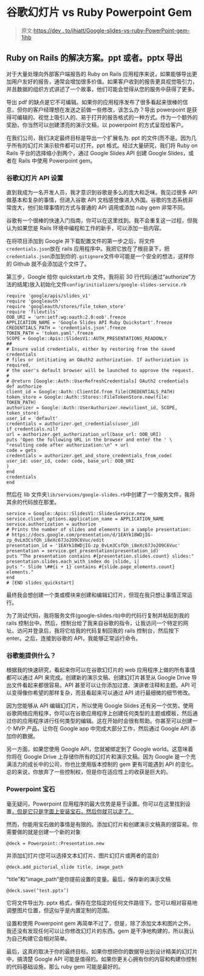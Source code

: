 # 谷歌幻灯片 vs Ruby Powerpoint Gem

> 原文:[https://dev . to/jhiatt/Google-slides-vs-ruby-PowerPoint-gem-1jhb](https://dev.to/jhiatt/google-slides-vs-ruby-powerpoint-gem-1jhb)

## Ruby on Rails 的解决方案。ppt 或者。pptx 导出

对于大量处理向外部客户端报告的 Ruby on Rails 应用程序来说，如果能够导出更加用户友好的报告，通常会增加很多价值。如果客户收到的报告更具视觉吸引力，并且数据的组织方式讲述了一个故事，他们可能会觉得从您的服务中获得了更多。

导出 pdf 的缺点是它不可编辑。如果你的应用程序发布了很多看起来很棒的信息，但你的客户经理想在发送之前做一些修改，该怎么办？导出 powerpoint 是获得可编辑的、视觉上吸引人的、易于打开的报告格式的一种方式。作为一个额外的奖励，你当然可以创建漂亮的演示文稿，以 powerpoint 的方式呈现给客户。

在我们公司，我们决定最终目标是导出一个扩展名为. ppt 的文件(而不是。因为几乎所有的幻灯片演示软件都可以打开。ppt 格式。经过大量研究，我们将 Ruby on Rails 平台的选择缩小到两个，通过 Google Slides API 创建 Google Slides，或者在 Rails 中使用 Powerpoint gem。

### 谷歌幻灯片 API 设置

直到我成为一名开发人员，我才意识到谷歌是多么的庞大和乏味。我见过很多 API 做基本和复杂的事情，但进入谷歌 API 文档感觉像进入外国。谷歌的生态系统非常庞大，他们处理事情的方式与普通的 API 调用或添加 ruby gem 非常不同。

谷歌有一个很棒的快速入门指南，你可以在这里找到。我不会重复这一过程，但我认为如果您是 Rails 环境中编程和工作的新手，可以添加一些内容。

在将项目添加到 Google 并下载配置文件的第一步之后，将文件`credentials.json`放在 rails 应用程序中。我把它放在了根目录下，把`credentials.json`添加到你的`.gitignore`文件中可能是一个安全的想法，这样你的 Github 就不会添加这个文件了。

第三步，Google 给你 quickstart.rb 文件。我将前 30 行代码(通过“authorize”方法的结尾)放入初始化文件`config/initializers/google-slides-service.rb`

```
require 'google/apis/slides_v1'
require 'googleauth'
require 'googleauth/stores/file_token_store'
require 'fileutils'
OOB_URI = 'urn:ietf:wg:oauth:2.0:oob'.freeze
APPLICATION_NAME = 'Google Slides API Ruby Quickstart'.freeze
CREDENTIALS_PATH = 'credentials.json'.freeze
TOKEN_PATH = 'token.yaml'.freeze
SCOPE = Google::Apis::SlidesV1::AUTH_PRESENTATIONS_READONLY
##
# Ensure valid credentials, either by restoring from the saved credentials
# files or intitiating an OAuth2 authorization. If authorization is required,
# the user's default browser will be launched to approve the request.
#
# @return [Google::Auth::UserRefreshCredentials] OAuth2 credentials
def authorize
client_id = Google::Auth::ClientId.from_file(CREDENTIALS_PATH)
token_store = Google::Auth::Stores::FileTokenStore.new(file: TOKEN_PATH)
authorizer = Google::Auth::UserAuthorizer.new(client_id, SCOPE, token_store)
user_id = 'default'
credentials = authorizer.get_credentials(user_id)
if credentials.nil?
url = authorizer.get_authorization_url(base_url: OOB_URI)
puts 'Open the following URL in the browser and enter the ' \
"resulting code after authorization:\n" + url
code = gets
credentials = authorizer.get_and_store_credentials_from_code(
user_id: user_id, code: code, base_url: OOB_URI
)
end
credentials
end 
```

然后在 lib 文件夹`lib/services/google-slides.rb`中创建了一个服务文件，我将其余的代码放在那里。

```
service = Google::Apis::SlidesV1::SlidesService.new
service.client_options.application_name = APPLICATION_NAME
service.authorization = authorize
# Prints the number of slides and elements in a sample presentation:
# https://docs.google.com/presentation/d/1EAYk18WDjIG-zp_0vLm3CsfQh_i8eXc67Jo2O9C6Vuc/edit
presentation_id = '1EAYk18WDjIG-zp_0vLm3CsfQh_i8eXc67Jo2O9C6Vuc'
presentation = service.get_presentation(presentation_id)
puts "The presentation contains #{presentation.slides.count} slides:"
presentation.slides.each_with_index do |slide, i|
puts "- Slide \##{i + 1} contains #{slide.page_elements.count} elements."
end
# [END slides_quickstart] 
```

最终我会想创建一个类或模块来创建和编辑幻灯片，但现在我只想让事情正常运行。

为了测试代码，我将服务文件(google-slides.rb)中的代码行复制并粘贴到我的 rails 控制台中。然后，控制台给了我来自谷歌的指令，让我访问一个特定的网址。访问并登录后，我将它给我的代码复制回我的 rails 控制台，然后按下 enter。之后，连接到谷歌的 API，我能够正常运行命令。

### 谷歌能提供什么？

根据我的快速研究，看起来你可以在谷歌幻灯片的 web 应用程序上做的所有事情都可以通过 API 来完成。创建新的演示文稿、创建幻灯片甚至从 Google Drive 导出文件看起来都很容易。API 甚至可以让你添加过渡、演讲者注释和主题。API 可以变得像你希望的那样复杂，而且看起来可以通过 API 进行最细微的细节修改。

因为您能够从 API 编辑幻灯片，所以使用 Google Slides 还有另一个优势。使用谷歌网络应用程序，你可以在谷歌应用程序上创建任何类型的主题或模板，然后通过你的应用程序进行任何类型的编辑。这在开始时会很有帮助。你甚至可以创建一个 MVP 产品，让你在 Google app 中完成大部分工作，然后通过 Google API 添加你的数据。

另一方面，如果您使用 Google API，您就被绑定到了 Google world。这意味着你将在 Google Drive 上存储你所有的幻灯片和演示文稿。因为 Google 是一个充满活力的成长中的公司，你也比使用版本控制的 gem 更有可能遇到 API 的变化。总的来说，你放弃了一些控制权，但是你在适应性上的收获是巨大的。

### Powerpoint 宝石

毫无疑问，Powerpoint 应用程序的最大优势是易于设置。你可以在这里找到设置[，但是它只是字面上安装宝石，然后你就可以走了。](https://github.com/pythonicrubyist/powerpoint)

然而，你能用宝石做的事情是有限的。添加幻灯片和创建演示文稿真的很容易。你需要做的就是创建一个新的对象

`@deck = Powerpoint::Presentation.new`

并添加幻灯片(您可以选择文本幻灯片、图片幻灯片或两者的混合)

`@deck.add_pictorial_slide title, image_path`

“title”和“image_path”是你提前设置的变量。最后，保存新的演示文稿

`@deck.save(‘test.pptx’)`

它将文件导出为. pptx 格式，保存在您指定的任何文件路径下。您可以相对容易地调整图片位置，但这似乎是内置定制的范围。

设置和使用 Powerpoint gem 再简单不过了，但是，除了添加文本和图片之外，我还没有发现任何可以让你修改幻灯片的东西。gem 是干净地构建的，所以我认为自己构建它会相对简单。

最后，这真的取决于你的最终目标。如果你想把你的数据导出到设计精美的幻灯片中，搞清楚 Google API 可能是值得的。如果你更关心拥有你的内容和构建你控制的代码基础设施，那么 ruby gem 可能是最好的。